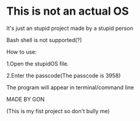 # This is not an actual OS

It's just an stupid project made by a stupid person

Bash shell is not supported(?)

How to use:

1.Open the stupidOS file.

2.Enter the passcode(The passcode is 3958)

The program will appear in terminal/command line

MADE BY GON

(This is my fist project so don't bully me)
